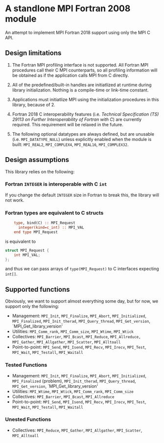 # A standlone MPI Fortran 2008 module

An attempt to implement MPI Fortran 2018 support using only the MPI C API.

## Design limitations

1. The Fortran MPI profiling interface is not supported.  All Fortran MPI procedures call their C MPI counterparts, so all profiling information will be obtained as if the application calls MPI from C directly.

2. All of the predefined/built-in handles are initiatlized at runtime during library initialization. Nothing is a compile-time or link-time constant.

3. Applications must initiatlize MPI using the initialization procedures in this library, because of 2.

4. Fortran 2018 C interoperability features (i.e. _Technical Specification (TS) 29113 on Further Interoperability of Fortran with C_) are currently required.  This requirement will be relaxed in the future.

5. The following optional datatypes are always defined, but are unusable (i.e. `MPI_DATATYPE_NULL`) unless explicitly enabled when the module is built: `MPI_REAL2`, `MPI_COMPLEX4`, `MPI_REAL16`, `MPI_COMPLEX32`.

## Design assumptions

This library relies on the following:

### Fortran `INTEGER` is interoperable with C `int`

If you change the default `INTEGER` size in Fortran to break this, the library will not work.

### Fortran types are equivalent to C structs

```fortran
    type, bind(C) :: MPI_Request
      integer(kind=c_int) :: MPI_VAL
    end type MPI_Request
```
is equivalent to
```c
struct MPI_Request {
    int MPI_VAL;
};
```
and thus we can pass arrays of `type(MPI_Request)` to C interfaces expecting `int[]`.


## Supported functions

Obviously, we want to support almost everything some day, but for now, we support only the following:

* Management: `MPI_Init`, `MPI_Finalize`, `MPI_Abort`,
              `MPI_Initialized`, `MPI_Finalized`, 
              `MPI_Init_therad`, `MPI_Query_thread`, 
              `MPI_Get_version`, `MPI_Get_library_version'
* Utilities: `MPI_Comm_rank`, `MPI_Comm_size`, 
             `MPI_Wtime`, `MPI_Wtick`
* Collectives: `MPI_Barrier`, `MPI_Bcast`, `MPI_Reduce`, `MPI_Allreduce,`
               `MPI_Gather`, `MPI_Allgather`, `MPI_Scatter`, `MPI_Alltoall`
* Point-to-point: `MPI_Send`, `MPI_Isend`, `MPI_Recv`, `MPI_Irecv`,
                  `MPI_Test`, `MPI_Wait`, `MPI_Testall`, `MPI_Waitall`

### Tested Functions

* Management: `MPI_Init`, `MPI_Finalize`, `MPI_Abort`,
              `MPI_Initialized`, `MPI_Finalized` (problem), 
              `MPI_Init_therad`, `MPI_Query_thread`, 
              `MPI_Get_version`, `MPI_Get_library_version'
* Utilities: `MPI_Wtime`, `MPI_Wtick`,
             `MPI_Comm_rank`, `MPI_Comm_size`
* Collectives: `MPI_Barrier`, `MPI_Bcast`, `MPI_Allreduce`
* Point-to-point: `MPI_Send`, `MPI_Isend`, `MPI_Recv`, `MPI_Irecv`,
                  `MPI_Test`, `MPI_Wait`, `MPI_Testall`, `MPI_Waitall`

### Unested Functions

* Collectives: `MPI_Reduce`,
               `MPI_Gather`, `MPI_Allgather`, `MPI_Scatter`, `MPI_Alltoall`
